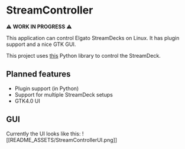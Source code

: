 # StreamController

:warning: **WORK IN PROGRESS** :warning:


This application can control Elgato StreamDecks on Linux.
It has plugin support and a nice GTK GUI.

This project uses [this](https://github.com/abcminiuser/python-elgato-streamdeck) Python library to control the StreamDeck.

## Planned features
- Plugin support (in Python)
- Support for multiple StreamDeck setups
- GTK4.0 UI

## GUI
Currently the UI looks like this:
![[README_ASSETS/StreamControllerUI.png]]
